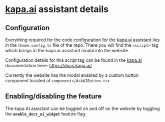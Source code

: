 # [kapa.ai](http://kapa.ai) assistant details

## Configuration

Everything required for the code configuration for the [kapa.ai](http://kapa.ai) assistant lies in the `theme.config.ts` file of the repo. There you will find the `<script>` tag which brings in the kapa.ai assistant modal into the website.

Configuration details for this script tag can be found in the [kapa.ai](http://kapa.ai) documentation here: https://docs.kapa.ai/

Currently the website has the modal enabled by a custom button component located at `components/AskAIButton.tsx`

## Enabling/disabling the feature

The kapa AI assistant can be toggled on and off on the website by toggling the **`enable_docs_ai_widget`** feature flag.
